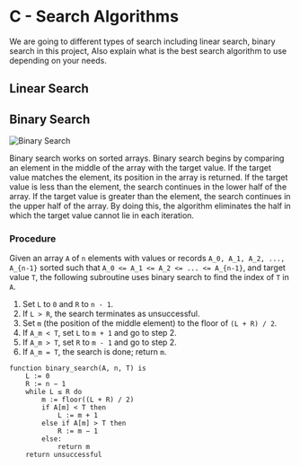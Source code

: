 # C - Search Algorithms

We are going to different types of search including linear search, binary search in this project, Also explain what is the best search algorithm to use depending on your needs.


## Linear Search


## Binary Search


![Binary Search](https://upload.wikimedia.org/wikipedia/commons/thumb/c/c1/Binary-search-work.gif/220px-Binary-search-work.gif)

Binary search works on sorted arrays. Binary search begins by comparing an element in the middle of the array with the target value. If the target value matches the element, its position in the array is returned. If the target value is less than the element, the search continues in the lower half of the array. If the target value is greater than the element, the search continues in the upper half of the array. By doing this, the algorithm eliminates the half in which the target value cannot lie in each iteration.

### Procedure

Given an array `A` of `n` elements with values or records `A_0, A_1, A_2, ..., A_{n-1}` sorted such that `A_0 <= A_1 <= A_2 <= ... <= A_{n-1}`, and target value `T`, the following subroutine uses binary search to find the index of `T` in `A`.

1. Set `L` to `0` and `R` to `n - 1`.
2. If `L > R`, the search terminates as unsuccessful.
3. Set `m` (the position of the middle element) to the floor of `(L + R) / 2`.
4. If `A_m < T`, set `L` to `m + 1` and go to step 2.
5. If `A_m > T`, set `R` to `m - 1` and go to step 2.
6. If `A_m = T`, the search is done; return `m`.

```
function binary_search(A, n, T) is
    L := 0
    R := n − 1
    while L ≤ R do
        m := floor((L + R) / 2)
        if A[m] < T then
            L := m + 1
        else if A[m] > T then
            R := m − 1
        else:
            return m
    return unsuccessful
```

##